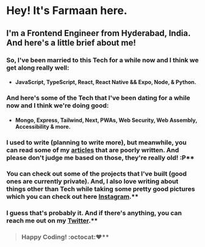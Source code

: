 # Hey! It's Farmaan here.
## I'm a Frontend Engineer from Hyderabad, India. And here's a little brief about me!

### So, I've been married to this Tech for a while now and I think we get along really well:
- #### JavaScript, TypeScript, React, React Native && Expo, Node, & Python.

### And here's some of the Tech that I've been dating for a while now and I think we're doing good:
- #### Mongo, Express, Tailwind, Next, PWAs, Web Security, Web Assembly, Accessibility & more.

### I used to write (planning to write more), but meanwhile, you can read some of my [articles](https://dev.to/zxcodes) that are poorly written. And please don't judge me based on those, they're really old! :P**

### You can check out some of the projects that I've built (good ones are currently private). And, I also love writing about things other than Tech while taking some pretty good pictures which you can check out here [Instagram](https://instagram.com/zx.shots).**

### I guess that's probably it. And if there's anything, you can reach me out on my [Twitter](https://twitter.com/zxcodes).**

>### Happy Coding! :octocat::heart:**

